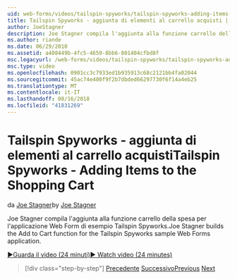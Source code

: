 ```yaml
---
uid: web-forms/videos/tailspin-spyworks/tailspin-spyworks-adding-items-to-the-shopping-cart
title: Tailspin Spyworks - aggiunta di elementi al carrello acquisti | Microsoft Docs
author: JoeStagner
description: Joe Stagner compila l'aggiunta alla funzione carrello della spesa per l'applicazione Web Form di esempio Tailspin Spyworks.
ms.author: riande
ms.date: 06/29/2010
ms.assetid: a408449b-4fc5-4659-8bb6-801404cfbd8f
msc.legacyurl: /web-forms/videos/tailspin-spyworks/tailspin-spyworks-adding-items-to-the-shopping-cart
msc.type: video
ms.openlocfilehash: 0901cc3c7933ed1b935913c68c2121bb4fa02044
ms.sourcegitcommit: 45ac74e400f9f2b7dbded66297730f6f14a4eb25
ms.translationtype: MT
ms.contentlocale: it-IT
ms.lasthandoff: 08/16/2018
ms.locfileid: "41831269"
---
```

<a name="tailspin-spyworks---adding-items-to-the-shopping-cart"></a><span data-ttu-id="80d46-103">Tailspin Spyworks - aggiunta di elementi al carrello acquisti</span><span class="sxs-lookup"><span data-stu-id="80d46-103">Tailspin Spyworks - Adding Items to the Shopping Cart</span></span>
====================
<span data-ttu-id="80d46-104">da [Joe Stagner](https://github.com/JoeStagner)</span><span class="sxs-lookup"><span data-stu-id="80d46-104">by [Joe Stagner](https://github.com/JoeStagner)</span></span>

<span data-ttu-id="80d46-105">Joe Stagner compila l'aggiunta alla funzione carrello della spesa per l'applicazione Web Form di esempio Tailspin Spyworks.</span><span class="sxs-lookup"><span data-stu-id="80d46-105">Joe Stagner builds the Add to Cart function for the Tailspin Spyworks sample Web Forms application.</span></span>

[<span data-ttu-id="80d46-106">&#9654;Guarda il video (24 minuti)</span><span class="sxs-lookup"><span data-stu-id="80d46-106">&#9654; Watch video (24 minutes)</span></span>](https://channel9.msdn.com/Blogs/ASP-NET-Site-Videos/tailspin-spyworks-adding-items-to-the-shopping-cart)

> [!div class="step-by-step"]
> <span data-ttu-id="80d46-107">[Precedente](tailspin-spyworks-display-per-product-details.md)
> [Successivo](tailspin-spyworks-display-shopping-cart.md)</span><span class="sxs-lookup"><span data-stu-id="80d46-107">[Previous](tailspin-spyworks-display-per-product-details.md)
[Next](tailspin-spyworks-display-shopping-cart.md)</span></span>
